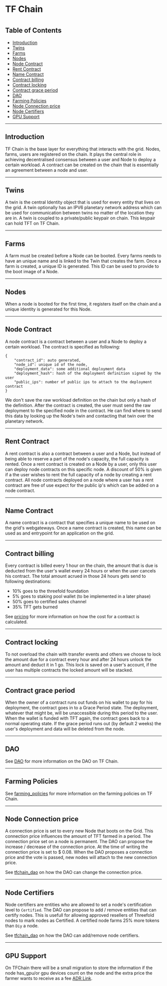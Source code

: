 <h1> TF Chain <h1>

<h2> Table of Contents </h2>

- [Introduction](#introduction)
- [Twins](#twins)
- [Farms](#farms)
- [Nodes](#nodes)
- [Node Contract](#node-contract)
- [Rent Contract](#rent-contract)
- [Name Contract](#name-contract)
- [Contract billing](#contract-billing)
- [Contract locking](#contract-locking)
- [Contract grace period](#contract-grace-period)
- [DAO](#dao)
- [Farming Policies](#farming-policies)
- [Node Connection price](#node-connection-price)
- [Node Certifiers](#node-certifiers)
- [GPU Support](#gpu-support)

***

## Introduction

TF Chain is the base layer for everything that interacts with the grid. Nodes, farms, users are registered on the chain. It plays the central role in achieving decentralised consensus between a user and Node to deploy a certain workload. A contract can be created on the chain that is essentially an agreement between a node and user.
***
## Twins

A twin is the central Identity object that is used for every entity that lives on the grid. A twin optionally has an IPV6 planetary network address which can be used for communication between twins no matter of the location they are in. A twin is coupled to a private/public keypair on chain. This keypair can hold TFT on TF Chain.
***
## Farms

A farm must be created before a Node can be booted. Every farms needs to have an unique name and is linked to the Twin that creates the farm. Once a farm is created, a unique ID is generated. This ID can be used to provide to the boot image of a Node.
***
## Nodes

When a node is booted for the first time, it registers itself on the chain and a unique identity is generated for this Node.
***
## Node Contract

A node contract is a contract between a user and a Node to deploy a certain workload. The contract is specified as following:

```
{
    "contract_id": auto generated,
    "node_id": unique id of the node,
    "deployment_data": some additional deployment data
    "deployment_hash": hash of the deployment definition signed by the user
    "public_ips": number of public ips to attach to the deployment contract
}
```

We don't save the raw workload definition on the chain but only a hash of the definition. After the contract is created, the user must send the raw deployment to the specified node in the contract. He can find where to send this data by looking up the Node's twin and contacting that twin over the planetary network.
***
## Rent Contract

A rent contract is also a contract between a user and a Node, but instead of being able to reserve a part of the node's capacity, the full capacity is rented. Once a rent contract is created on a Node by a user, only this user can deploy node contracts on this specific node. A discount of 50% is given if a the user wishes to rent the full capacity of a node by creating a rent contract. All node contracts deployed on a node where a user has a rent contract are free of use expect for the public ip's which can be added on a node contract.
***
## Name Contract

A name contract is a contract that specifies a unique name to be used on the grid's webgateways. Once a name contract is created, this name can be used as and entrypoint for an application on the grid.
***
## Contract billing

Every contract is billed every 1 hour on the chain, the amount that is due is deducted from the user's wallet every 24 hours or when the user cancels his contract. The total amount acrued in those 24 hours gets send to following destinations:

- 10% goes to the threefold foundation
- 5% goes to staking pool wallet (to be implemented in a later phase)
- 50% goes to certified sales channel
- 35% TFT gets burned

See [pricing](/cloud/cloudunits_pricing.md) for more information on how the cost for a contract is calculated.
***
## Contract locking

To not overload the chain with transfer events and others we choose to lock the amount due for a contract every hour and after 24 hours unlock the amount and deduct it in 1 go. This lock is saved on a user's account, if the user has multiple contracts the locked amount will be stacked.
***
## Contract grace period

When the owner of a contract runs out funds on his wallet to pay for his deployment, the contract goes in to a Grace Period state. The deployment, whatever that might be, will be unaccessible during this period to the user. When the wallet is funded with TFT again, the contract goes back to a normal operating state. If the grace period runs out (by default 2 weeks) the user's deployment and data will be deleted from the node.
***
## DAO

See [DAO](/dashboard/dao_voting/dao_voting.md#an-introduction-to-the-dao-concept) for more information on the DAO on TF Chain.
***
## Farming Policies

See [farming_policies](farming_policies.md) for more information on the farming policies on TF Chain.
***
## Node Connection price

A connection price is set to every new Node that boots on the Grid. This connection price influences the amount of TFT farmed in a period. The connection price set on a node is permanent. The DAO can propose the increase / decrease of the connection price. At the time of writing the connection price is set to $ 0.08. When the DAO proposes a connection price and the vote is passed, new nodes will attach to the new connection price.

See [tfchain_dao](/dashboard/dao_voting/dao_voting.md#an-introduction-to-the-dao-concept) on how the DAO can change the connection price.
***
## Node Certifiers

Node certifiers are entities who are allowed to set a node's certification level to `Certified`. The DAO can propose to add / remove entities that can certify nodes. This is usefull for allowing approved resellers of Threefold nodes to mark nodes as Certified. A certified node farms 25% more tokens than `Diy` a node.

See [tfchain_dao](/dashboard/dao_voting/dao_voting.md#an-introduction-to-the-dao-concept) on how the DAO can add/remove node certifiers.
***
## GPU Support

On TFChain there will be a small migration to store the information if the node has_gpu/or gpu devices count on the node and the extra price the farmer wants to receive as a fee [ADR Link](https://github.com/threefoldtech/tfchain/blob/development/docs/architecture/0011-dedicated-nodes-extra-fee.md).
